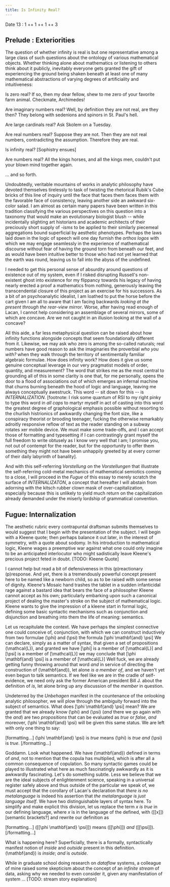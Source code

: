 ```yaml
---
title: Is Infinity Real?
---
```


Date 13 : 1 ++ 1 ++ 1 ++ 3

## Prelude : Exteriorities

The question of whether infinity is real is but one representative among a large class of such questions about the ontology of various mathematical objects. Whether thinking alone about mathematics or listening to others think about it publicly, inevitably everyone gets granted the gift of experiencing the ground being shaken beneath at least one of many mathematical abstractions of varying degrees of artificiality and intuitiveness:

Is zero real?
If so, then my dear fellow, shew to me zero of your favorite farm animal.
Checkmate, Archimedes!

Are imaginary numbers real?
Well, by definition they are not real, are they then?
They belong with sedenions and spinors in St. Paul's hell.

Are large cardinals real?
Ask Skolem on a Tuesday.

Are real numbers real?
Suppose they are not. Then they are not real numbers, contradicting the assumption. Therefore they are real.

Is infinity real?
[Sophistry ensues]

Are numbers real?
All the kings horses, and all the kings men, couldn't put your blown mind together again.

... and so forth.

Undoubtedly, veritable mountains of works in analytic philosophy have devoted themselves tirelessly to task of twisting the rhetorical Rubik's Cube bricks of this line of inquiry until the face that faces them faces them with the favorable face of consistency, leaving another side an awkward six-color salad. I am almost as certain many papers have been written in this tradition classifying the various perspectives on this question into a taxonomy that would make an evolutionary biologist blush -- while incidentally slighting art historians and academic architects of their preciously short supply of *-isms* to be applied to their similarly piecemeal aggregations bound superficial by aesthetic phenotypes. Perhaps the laws laid down in the logic of speech will one day furnish the _orthos logos_ with which we may engage seamlessly in the experience of mathematical discourse without fear of having the ground torn from beneath our feet, and as would have been intuitive better to those who had not yet learned that the earth was round, leaving us to fall into the abyss of the undefined.

I needed to get this personal sense of absurdity around questions of existence out of my system, even if I risked disrupting Russell's non-existent ghost into existence for my flippancy towards his legacy of having nearly erected a proof a mathematics from nothing, generously leaving the transcendental closure of this project as an exercise for his successors. As a bit of an psychoanalytic idealist, I am loathed to put the horse before the cart given I am all to aware that I am facing backwards _looking at the present through the rear-view mirror_. Worse, after having read enough of Lacan, I cannot help considering an assemblage of several mirrors, some of which are concave. Are we not caught in an illusion looking at the wall of a concave?

All this aide, a far less metaphysical question can be raised about how infinity functions alongside concepts that seem foundationally different from it. Likewise, we may ask who zero is among the so-called naturals; real numbers have good reason to ask the imaginaries the proverbial _who you with?_ when they walk through the territory of sentimentally familiar algebraic formulae. How does infinity work? How does it give us some genuine conceptual leverage in our very pragmatist models of order, quantity, and measurement? The word that strikes me as the most central to grounding all of this in some clarity is one that, for me personally, opens the door to a flood of associations out of which emerges an infernal machine that churns burning beneath the hood of logic and language, leaving me always conceptually awestruck. This word -- sit down for this -- is *INTERNALIZATION*. [footnote: I risk some quantum of RSI to my right pinky to type this word in _all caps_ to martyr myself in act of casting into this word the greatest degree of graphological emphasis possible without resorting to the churlish histrionics of awkwardly changing the font size, like a conspiracy theorist or brooding teenager, fucking the otherwise remarkably adroitly responsive reflow of text as the reader standing on a subway rotates xer mobile device. We must make some trade-offs, and I can accept those of formatting and typesetting if I can contrastingly grant myself the full freedom to write obtusely as I know very well that I am; I promise you, not out of contempt for the reader, but for the opportunity to offer them something they might not have been unhappily greeted by at every corner of their daily labyrinth of banality].

And with this self-referring _Vorstellung_ on the _Vorstellungen_ that illustrate the self-referring cold-metal mechanics of mathematical semiotics coming to a close, I will proceed in the *Fugue* of this essay to merely scratch the surface of *INTERNALIZATON*, a concept that hereafter I will abstain from adorning with the kitsch rubber clown mask of over-capitalization, especially because this is unlikely to yield much return on the capitalization already demanded under the miserly lordship of grammatical convention.

## Fugue: Internalization

The aesthetic rubric every contrapuntal draftsman submits themselves to would suggest that I begin with the presentation of the subject. I will begin with a Kleene quote; then perhaps balance it out later, in the interest of symmetry, with a quote about sodomy. In his introduction to mathematical logic, Kleene wages a preemptive war against what one could only imagine to be an anticipated interlocutor who might sadistically leave Kleene's precious project feted in doubt.
[TODO: Kleene Quote]

I cannot help but read a bit of defensiveness in this (p)reactionary (p)response. And yet, there is a tremendously powerful concept present here to be named like a newborn child, so as to be raised with some sense of dignity. Kleene's Mosaic hand trashes the tablet in a sudden infanticidal rage against a bastard idea that bears the face of a philosopher Kleene cannot accept as his own; particularly embarking upon such a canonical project of dealing the master's stroke on the subject of mathematical logic. Kleene wants to give the impression of a kleene start in formal logic, defining some basic syntactic mechanisms such as conjunction and disjunction and breathing into them the life of meaning: semantics.

Let us recapitulate the context. We have perhaps the simplest connective one could conceive of, conjunction, with which we can construct inductively from two formulae \(\phi\) and \(\psi\) the formula
\[\phi \mathbf{and} \psi\]
We can declare, simply as a matter of syntax, that given a set of propositions \(\mathcal{L}\), and granted we have
\[\phi\] is a member of \[\mathcal{L}\]
and
\[\psi\] is a member of \[\mathcal{L}\]
we may conclude that
\[\phi \mathbf{and} \psi\] is a member of \[\mathcal{L}\]
Well fuck, we are already getting funny throwing around that word _and_ in service of directing the construction of \(\mathbf{and}\), let alone _is a member of_, and we haven't yet even begun to talk semantics. If we feel like we are in the cradle of self-evidence, we need only ask the former American president Bill J. about the definition of _is_, let alone bring up any discussion of the _member_ in question.

Undeterred by the *Unbehagen* manifest in the countenance of the onlooking analytic philosopher, we will plow through the ambiguity forward into the subject of semantics. What does
\[\phi \mathbf{and} \psi\]
mean? We are granted that we already know \(\phi\) and \(\psi\) (_and_ there we go again with the _and_) are two _propositions_ that can be evaluated as _true_ or _false_, _and_ moreover, \(\phi \mathbf{and} \psi\) will be given this same status. We are left with only one thing to say:

[formatting...]
\(\phi \mathbf{and} \psi\) is _true_ means \(\phi\) is _true_ _and_ \(\psi\) is _true_.
[/formatting...]

Goddamn. Look what happened. We have \(\mathbf{and}\) defined in terms of _and_, not to mention that the copula has multiplied, which is after all a common consequence of copulation. So many syntactic games could be played to illustrated what here as much fascinatingly awkwardly as it is awkwardly fascinating. Let's do something subtle. Less we believe that we are the ideal subjects of enlightenment science, speaking in a universal register safely above and thus outside of the particular we speak of, we must accept that the corollary of Lacan's declaration that _there is no metalanguage_ is indeed his assertion that _the metalanguage is just language itself_. We have two distinguishable layers of syntax here. To simplify and make explicit this division, let us replace the term _x is true_ in our defining language, where _x_ is in the language of the defined, with \([[x]]\) [semantic brackets?] and rewrite our definition as 

[formatting...]
\([[\phi \mathbf{and} \psi]]\) means \([[\phi]]\) _and_ \([[\psi]]\).
[/formatting...]

What is happening here? Superficially, there is a formally, syntactically manifest notion of _inside_ and _outside_ present in this definition. \(\mathbf{and}\) is _inside_; _and_ is _outside_.



 While in graduate school doing research on *dataflow* systems, a colleague of mine raised some skepticism about the concept of an *infinite stream* of data, asking why we needed to even consider it, given any manifestation of system ... [TODO: stream story explanation]

